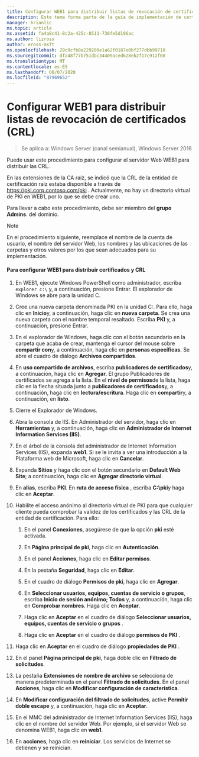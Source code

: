 ```yaml
---
title: Configurar WEB1 para distribuir listas de revocación de certificados (CRL)
description: Este tema forma parte de la guía de implementación de certificados de servidor para las implementaciones cableadas e inalámbricas de 802.1 X
manager: brianlic
ms.topic: article
ms.assetid: fa4a8c41-8c2a-425c-8511-736fe5d196ac
ms.author: lizross
author: eross-msft
ms.openlocfilehash: 29c9cfb0a229200e1a62f0187e0bf277dbb99718
ms.sourcegitcommit: dfa48f77b751dbc34409aced628eb2f17c912f08
ms.translationtype: MT
ms.contentlocale: es-ES
ms.lasthandoff: 08/07/2020
ms.locfileid: "87969652"
---
```

# <a name="configure-web1-to-distribute-certificate-revocation-lists-crls"></a>Configurar WEB1 para distribuir listas de revocación de certificados (CRL)

>Se aplica a: Windows Server (canal semianual), Windows Server 2016

Puede usar este procedimiento para configurar el servidor Web WEB1 para distribuir las CRL.

En las extensiones de la CA raíz, se indicó que la CRL de la entidad de certificación raíz estaba disponible a través de https://pki.corp.contoso.com/pki . Actualmente, no hay un directorio virtual de PKI en WEB1, por lo que se debe crear uno.

Para llevar a cabo este procedimiento, debe ser miembro del **grupo Admins**. del dominio.

> [!NOTE]
> En el procedimiento siguiente, reemplace el nombre de la cuenta de usuario, el nombre del servidor Web, los nombres y las ubicaciones de las carpetas y otros valores por los que sean adecuados para su implementación.

#### <a name="to-configure-web1-to-distribute-certificates-and-crls"></a>Para configurar WEB1 para distribuir certificados y CRL

1.  En WEB1, ejecute Windows PowerShell como administrador, escriba `explorer c:\` y, a continuación, presione Entrar. El explorador de Windows se abre para la unidad C.

2.  Cree una nueva carpeta denominada PKI en la unidad C:. Para ello, haga clic en **Inicio**y, a continuación, haga clic en **nueva carpeta**. Se crea una nueva carpeta con el nombre temporal resaltado. Escriba **PKI** y, a continuación, presione Entrar.

3.  En el explorador de Windows, haga clic con el botón secundario en la carpeta que acaba de crear, mantenga el cursor del mouse sobre **compartir con**y, a continuación, haga clic en **personas específicas**. Se abre el cuadro de diálogo **Archivos compartidos**.

4.  En **uso compartido de archivos**, escriba **publicadores de certificados**y, a continuación, haga clic en **Agregar**. El grupo Publicadores de certificados se agrega a la lista. En el **nivel de permisos**de la lista, haga clic en la flecha situada junto a **publicadores de certificados**y, a continuación, haga clic en **lectura/escritura**. Haga clic en **compartir**y, a continuación, en **listo**.

5.  Cierre el Explorador de Windows.

6.  Abra la consola de IIS. En Administrador del servidor, haga clic en **Herramientas** y, a continuación, haga clic en **Administrador de Internet Information Services (IIS)**.

7.  En el árbol de la consola del administrador de Internet Information Services (IIS), expanda **web1**. Si se le invita a ver una introducción a la Plataforma web de Microsoft, haga clic en **Cancelar**.

8.  Expanda **Sitios** y haga clic con el botón secundario en **Default Web Site**; a continuación, haga clic en **Agregar directorio virtual**.

9. En **alias**, escriba **PKI**. En **ruta de acceso física** , escriba **C:\pki**y haga clic en **Aceptar**.

10. Habilite el acceso anónimo al directorio virtual de PKI para que cualquier cliente pueda comprobar la validez de los certificados y las CRL de la entidad de certificación. Para ello:

    1.  En el panel **Conexiones**, asegúrese de que la opción **pki** esté activada.

    2.  En **Página principal de pki**, haga clic en **Autenticación**.

    3.  En el panel **Acciones**, haga clic en **Editar permisos**.

    4.  En la pestaña **Seguridad**, haga clic en **Editar**.

    5.  En el cuadro de diálogo **Permisos de pki**, haga clic en **Agregar**.

    6.  En **Seleccionar usuarios, equipos, cuentas de servicio o grupos**, escriba **Inicio de sesión anónimo; Todos** y, a continuación, haga clic en **Comprobar nombres**. Haga clic en **Aceptar**.

    7.  Haga clic en **Aceptar** en el cuadro de diálogo **Seleccionar usuarios, equipos, cuentas de servicio o grupos** .

    8.  Haga clic en **Aceptar** en el cuadro de diálogo **permisos de PKI** .

11. Haga clic en **Aceptar** en el cuadro de diálogo **propiedades de PKI** .

12. En el panel **Página principal de pki**, haga doble clic en **Filtrado de solicitudes**.

13. La pestaña **Extensiones de nombre de archivo** se selecciona de manera predeterminada en el panel **Filtrado de solicitudes**. En el panel **Acciones**, haga clic en **Modificar configuración de característica**.

14. En **Modificar configuración del filtrado de solicitudes**, active **Permitir doble escape** y, a continuación, haga clic en **Aceptar**.

15. En el MMC del administrador de Internet Information Services (IIS), haga clic en el nombre del servidor Web. Por ejemplo, si el servidor Web se denomina WEB1, haga clic en **web1**.

16. En **acciones**, haga clic en **reiniciar**. Los servicios de Internet se detienen y se reinician.


